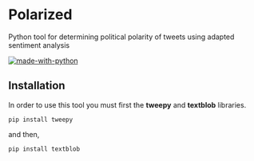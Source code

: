 # Polarized
Python tool for determining political polarity of tweets using adapted sentiment analysis

[![made-with-python](https://img.shields.io/badge/Made%20with-Python-orange.svg)](https://www.python.org/)

## Installation

In order to use this tool you must first the __tweepy__ and __textblob__ libraries.
```shell
pip install tweepy
```
and then,

```shell
pip install textblob
```
